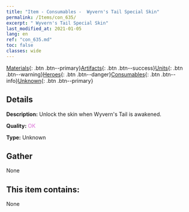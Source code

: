 ```yaml
---
title: "Item - Consumables -  Wyvern's Tail Special Skin"
permalink: /Items/con_635/
excerpt: " Wyvern's Tail Special Skin"
last_modified_at: 2021-01-05
lang: en
ref: "con_635.md"
toc: false
classes: wide
---
```

 [Materials](/Items/){: .btn .btn--primary}[Artifacts](/Items/Artifacts/){: .btn .btn--success}[Units](/Items/Units/){: .btn .btn--warning}[Heroes](/Items/Heroes/){: .btn .btn--danger}[Consumables](/Items/Consumables/){: .btn .btn--info}[Unknown](/Items/Unknown/){: .btn .btn--primary}

## Details
 **Description:** Unlock the skin when Wyvern's Tail is awakened.

 **Quality:** <span style="color: #DA70D6">OK</span>

 **Type:** Unknown

## Gather

  None

## This item contains:

  None

